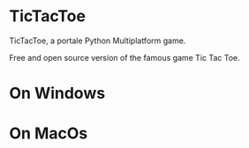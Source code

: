 # TicTacToe
TicTacToe, a portale Python Multiplatform game. 

Free and open source version of the famous game Tic Tac Toe.

# On Windows

# On MacOs

